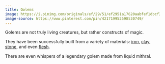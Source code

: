 ```yaml
---
title: Golems
image: https://i.pinimg.com/originals/ef/29/51/ef2951a17620aabfef1dbcf358bb5a13.jpg
image-source: https://www.pinterest.com/pin/421719952598530749/
---
```


Golems are not truly living creatures, but rather constructs of magic.

They have been successfully built from a variety of materials:
[iron](https://5e.tools/bestiary.html#iron%20golem_mm),
[clay](https://5e.tools/bestiary.html#clay%20golem_mm),
[stone](https://5e.tools/bestiary.html#stone%20golem_mm),
and even [flesh](https://5e.tools/bestiary.html#flesh%20golem_mm).

There are even whispers of a legendary golem made from liquid mithral.

